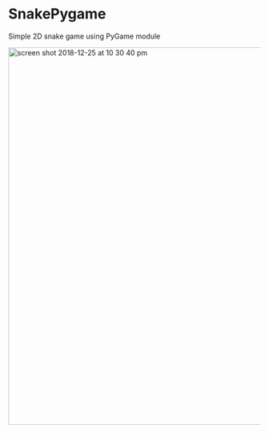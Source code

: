 # SnakePygame
Simple 2D snake game using PyGame module


<img width="753" alt="screen shot 2018-12-25 at 10 30 40 pm" src="https://user-images.githubusercontent.com/44414366/50431107-48bd6880-0896-11e9-9c52-d9632da7feb8.png">
